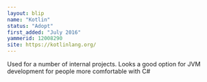 ```yaml
---
layout: blip
name: "Kotlin"
status: "Adopt"
first_added: "July 2016"
yammerid: 12008290
site: https://kotlinlang.org/
---
```

Used for a number of internal projects. Looks a good option for JVM development for people more comfortable with C#
